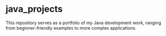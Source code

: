 # java_projects
This repository serves as a portfolio of my Java development work, ranging from beginner-friendly examples to more complex applications.
